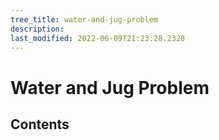 ```yaml
---
tree_title: water-and-jug-problem
description: 
last_modified: 2022-06-09T21:23:28.2328
---
```


# Water and Jug Problem

## Contents
